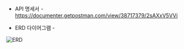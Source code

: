 - API 명세서 -
https://documenter.getpostman.com/view/38717379/2sAXxV5VVi

- ERD 다이어그램 -

![ERD](https://github.com/user-attachments/assets/54d442f3-4fb2-45e8-949a-83dc3f38a22d)

